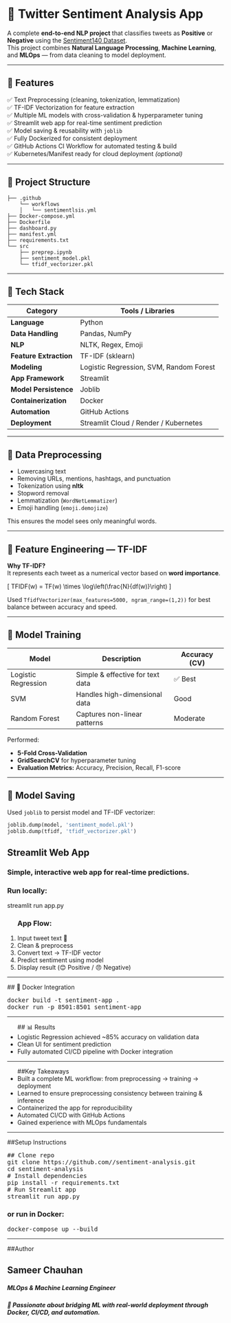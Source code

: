 # 💬 Twitter Sentiment Analysis App

A complete **end-to-end NLP project** that classifies tweets as **Positive** or **Negative** using the [Sentiment140 Dataset](https://www.kaggle.com/datasets/kazanova/sentiment140).  
This project combines **Natural Language Processing**, **Machine Learning**, and **MLOps** — from data cleaning to model deployment.

---

## 🚀 Features

✅ Text Preprocessing (cleaning, tokenization, lemmatization)  
✅ TF-IDF Vectorization for feature extraction  
✅ Multiple ML models with cross-validation & hyperparameter tuning  
✅ Streamlit web app for real-time sentiment prediction  
✅ Model saving & reusability with `joblib`  
✅ Fully Dockerized for consistent deployment  
✅ GitHub Actions CI Workflow for automated testing & build  
✅ Kubernetes/Manifest ready for cloud deployment *(optional)*  

---

## 🧩 Project Structure
```
├── .github
    └── workflows
    │   └── sentimentlsis.yml
├── Docker-compose.yml
├── Dockerfile
├── dashboard.py
├── manifest.yml
├── requirements.txt
└── src
    ├── preprep.ipynb
    ├── sentiment_model.pkl
    └── tfidf_vectorizer.pkl
```

---

## 🧠 Tech Stack

| Category | Tools / Libraries |
|-----------|------------------|
| **Language** | Python |
| **Data Handling** | Pandas, NumPy |
| **NLP** | NLTK, Regex, Emoji |
| **Feature Extraction** | TF-IDF (sklearn) |
| **Modeling** | Logistic Regression, SVM, Random Forest |
| **App Framework** | Streamlit |
| **Model Persistence** | Joblib |
| **Containerization** | Docker |
| **Automation** | GitHub Actions |
| **Deployment** | Streamlit Cloud / Render / Kubernetes |

---

## 🧹 Data Preprocessing

- Lowercasing text  
- Removing URLs, mentions, hashtags, and punctuation  
- Tokenization using **nltk**  
- Stopword removal  
- Lemmatization (`WordNetLemmatizer`)  
- Emoji handling (`emoji.demojize`)  

This ensures the model sees only meaningful words.

---

## 🧮 Feature Engineering — TF-IDF

**Why TF-IDF?**  
It represents each tweet as a numerical vector based on **word importance**.

\[
TFIDF(w) = TF(w) \times \log\left(\frac{N}{df(w)}\right)
\]

Used `TfidfVectorizer(max_features=5000, ngram_range=(1,2))` for best balance between accuracy and speed.

---

## 🤖 Model Training

| Model | Description | Accuracy (CV) |
|--------|--------------|---------------|
| Logistic Regression | Simple & effective for text data | ✅ Best |
| SVM | Handles high-dimensional data | Good |
| Random Forest | Captures non-linear patterns | Moderate |

Performed:
- **5-Fold Cross-Validation**
- **GridSearchCV** for hyperparameter tuning  
- **Evaluation Metrics:** Accuracy, Precision, Recall, F1-score

---

## 💾 Model Saving

Used `joblib` to persist model and TF-IDF vectorizer:
```python
joblib.dump(model, 'sentiment_model.pkl')
joblib.dump(tfidf, 'tfidf_vectorizer.pkl')
```
## Streamlit Web App

<h3>Simple, interactive web app for real-time predictions.</h3>
<h3>Run locally:</h3>
streamlit run app.py


<ol> <h3>App Flow:</h3>
<li>Input tweet text 📝</li>
<li>Clean & preprocess</li>
<li>Convert text → TF-IDF vector</li>
<li>Predict sentiment using model</li>
<li>Display result (😊 Positive / 😠 Negative)</li>  </ol>

<hr>
## 🐳 Docker Integration
<pre>
docker build -t sentiment-app .
docker run -p 8501:8501 sentiment-app
</pre>
<hr>
<ul>
## 📊 Results
<li>Logistic Regression achieved ~85% accuracy on validation data</li>
<li>Clean UI for sentiment prediction</li>
<li>Fully automated CI/CD pipeline with Docker integration</li>
</ul>
<hr>
<ul>
##Key Takeaways
  <li>Built a complete ML workflow: from preprocessing → training → deployment</li>
  <li>Learned to ensure preprocessing consistency between training & inference</li>
  <li>Containerized the app for reproducibility</li>
  <li>Automated CI/CD with GitHub Actions</li>
  <li>Gained experience with MLOps fundamentals</li>
</ul>
<hr>
##Setup Instructions
<pre>
## Clone repo
git clone https://github.com/<your-username>/sentiment-analysis.git
cd sentiment-analysis
# Install dependencies
pip install -r requirements.txt
# Run Streamlit app
streamlit run app.py
</pre>
<h3>or run in Docker:</h3>
<pre>docker-compose up --build</pre>
<hr>
##Author
<h2>Sameer Chauhan</h2>
<h5>MLOps & Machine Learning Engineer</h5>
<h5>💼 Passionate about bridging ML with real-world deployment through Docker, CI/CD, and automation.</h5>
